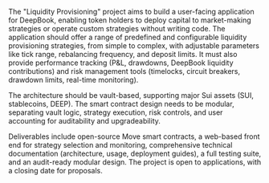 The "Liquidity Provisioning" project aims to build a user-facing application for DeepBook, enabling token holders to deploy capital to market-making strategies or operate custom strategies without writing code. The application should offer a range of predefined and configurable liquidity provisioning strategies, from simple to complex, with adjustable parameters like tick range, rebalancing frequency, and deposit limits. It must also provide performance tracking (P&L, drawdowns, DeepBook liquidity contributions) and risk management tools (timelocks, circuit breakers, drawdown limits, real-time monitoring).

The architecture should be vault-based, supporting major Sui assets (SUI, stablecoins, DEEP). The smart contract design needs to be modular, separating vault logic, strategy execution, risk controls, and user accounting for auditability and upgradeability.

Deliverables include open-source Move smart contracts, a web-based front end for strategy selection and monitoring, comprehensive technical documentation (architecture, usage, deployment guides), a full testing suite, and an audit-ready modular design. The project is open to applications, with a closing date for proposals.

